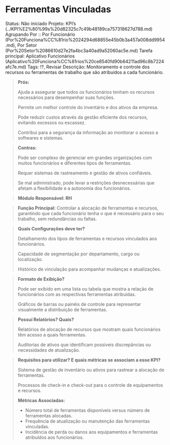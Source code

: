 # Ferramentas Vinculadas

Status: Não iniciado
Projeto: KPI’s (../KPI%E2%80%99s%20d82325c7c49b48189ca757318627d788.md)
Agrupando Por :: Por Funcionário (Por%20Funciona%CC%81rio%2024294d68855e45b0b3a457a008dd9954.md), Por Setor (Por%20Setor%2086610d27e2fa4bc3a40ad9a52060ac5e.md)
Tarefa principal: Aplicativo Funcionários (Aplicativo%20Funciona%CC%81rios%20ce8540fd90b64211ad96c8b7224afc7e.md)
Tags: !?, Revisar
Descrição: Monitoramento e controle dos recursos ou ferramentas de trabalho que são atribuídos a cada funcionário.

> **Prós:**
> 
> 
> Ajuda a assegurar que todos os funcionários tenham os recursos necessários para desempenhar suas funções.
> 
> Permite um melhor controle do inventário e dos ativos da empresa.
> 
> Pode reduzir custos através da gestão eficiente dos recursos, evitando excessos ou escassez.
> 
> Contribui para a segurança da informação ao monitorar o acesso a softwares e sistemas.
> 

> **Contras:**
> 
> 
> Pode ser complexo de gerenciar em grandes organizações com muitos funcionários e diferentes tipos de ferramentas.
> 
> Requer sistemas de rastreamento e gestão de ativos confiáveis.
> 
> Se mal administrado, pode levar a restrições desnecessárias que afetam a flexibilidade e a autonomia dos funcionários.
> 

> **Módulo Responsável:
RH**
> 

> **Função Principal:**
Controlar a alocação de ferramentas e recursos, garantindo que cada funcionário tenha o que é necessário para o seu trabalho, sem redundâncias ou faltas.
> 

> **Quais Configurações deve ter?**
> 
> 
> Detalhamento dos tipos de ferramentas e recursos vinculados aos funcionários.
> 
> Capacidade de segmentação por departamento, cargo ou localização.
> 
> Histórico de vinculação para acompanhar mudanças e atualizações.
> 

> **Formato de Exibição?**
> 
> 
> Pode ser exibido em uma lista ou tabela que mostra a relação de funcionários com as respectivas ferramentas atribuídas.
> 
> Gráficos de barras ou painéis de controle para representar visualmente a distribuição de ferramentas.
> 

> **Possuí Relatórios? Quais?**
> 
> 
> Relatórios de alocação de recursos que mostram quais funcionários têm acesso a quais ferramentas.
> 
> Auditorias de ativos que identificam possíveis discrepâncias ou necessidades de atualização.
> 

> **Requisitos para utilizar? E quais métricas se associam a esse KPI?**
> 
> 
> Sistema de gestão de inventário ou ativos para rastrear a alocação de ferramentas.
> 
> Processos de check-in e check-out para o controle de equipamentos e recursos.
> 
> **Métricas Associadas:**
> 
> - Número total de ferramentas disponíveis versus número de ferramentas alocadas.
> - Frequência de atualização ou manutenção das ferramentas vinculadas.
> - Incidência de perda ou danos aos equipamentos e ferramentas atribuídos aos funcionários.